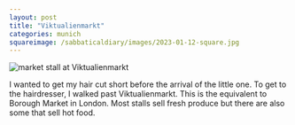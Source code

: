 ```yaml
---
layout: post
title: "Viktualienmarkt"
categories: munich
squareimage: /sabbaticaldiary/images/2023-01-12-square.jpg
---
```

<img src="/sabbaticaldiary/images/2023-01-12.jpg" alt="market stall at Viktualienmarkt" class="center">

I wanted to get my hair cut short before the arrival of the little one. To get to the hairdresser, I walked past Viktualienmarkt. This is the equivalent to Borough Market in London. Most stalls sell fresh produce but there are also some that sell hot food. 
